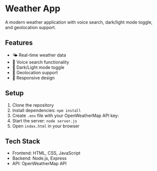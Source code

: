 # Weather App

A modern weather application with voice search, dark/light mode toggle, and geolocation support.

## Features

- 🌤️ Real-time weather data
- 🎤 Voice search functionality
- 🌙 Dark/Light mode toggle
- 📍 Geolocation support
- 📱 Responsive design

## Setup

1. Clone the repository
2. Install dependencies: `npm install`
3. Create `.env` file with your OpenWeatherMap API key:
4. Start the server: `node server.js`
5. Open `index.html` in your browser

## Tech Stack

- Frontend: HTML, CSS, JavaScript
- Backend: Node.js, Express
- API: OpenWeatherMap API
